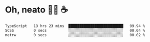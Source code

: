 # Oh, neato 🧑‍💻 ☕

<!--START_SECTION:waka-->

```txt
TypeScript   13 hrs 23 mins  █████████████████████████   99.94 %
SCSS         0 secs          ░░░░░░░░░░░░░░░░░░░░░░░░░   00.04 %
netrw        0 secs          ░░░░░░░░░░░░░░░░░░░░░░░░░   00.02 %
```

<!--END_SECTION:waka-->
